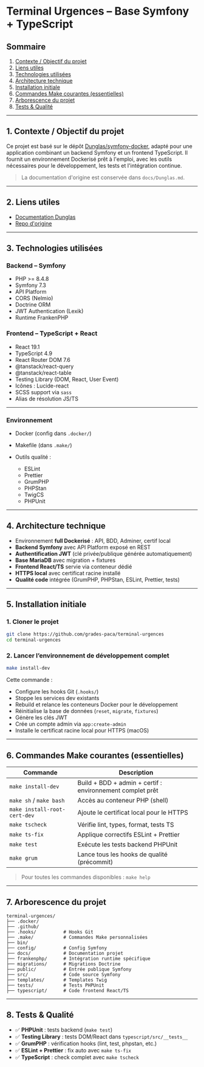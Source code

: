 # Terminal Urgences – Base Symfony + TypeScript

## Sommaire

1. [Contexte / Objectif du projet](#1-contexte--objectif-du-projet)
2. [Liens utiles](#2-liens-utiles)
3. [Technologies utilisées](#3-technologies-utilisées)
4. [Architecture technique](#4-architecture-technique)
5. [Installation initiale](#5-installation-initiale)
6. [Commandes Make courantes (essentielles)](#6-commandes-make-courantes-essentielles)
7. [Arborescence du projet](#7-arborescence-du-projet)
8. [Tests & Qualité](#8-tests--qualité)

---

## 1. Contexte / Objectif du projet

Ce projet est basé sur le dépôt [Dunglas/symfony-docker](https://github.com/dunglas/symfony-docker), adapté pour une application combinant un backend Symfony et un frontend TypeScript. Il fournit un environnement Dockerisé prêt à l'emploi, avec les outils nécessaires pour le développement, les tests et l'intégration continue.

> La documentation d'origine est conservée dans `docs/Dunglas.md`.

---

## 2. Liens utiles

* [Documentation Dunglas](docs/Dunglas.md)
* [Repo d'origine](https://github.com/dunglas/symfony-docker)

---

## 3. Technologies utilisées

### Backend – Symfony

* PHP >= 8.4.8
* Symfony 7.3
* API Platform
* CORS (Nelmio)
* Doctrine ORM
* JWT Authentication (Lexik)
* Runtime FrankenPHP

### Frontend – TypeScript + React

* React 19.1
* TypeScript 4.9
* React Router DOM 7.6
* @tanstack/react-query
* @tanstack/react-table
* Testing Library (DOM, React, User Event)
* Icônes : Lucide-react
* SCSS support via `sass`
* Alias de résolution JS/TS

---

### Environnement

* Docker (config dans `.docker/`)
* Makefile (dans `.make/`)
* Outils qualité :

    * ESLint
    * Prettier
    * GrumPHP
    * PHPStan
    * TwigCS
    * PHPUnit

---

## 4. Architecture technique

* Environnement **full Dockerisé** : API, BDD, Adminer, certif local
* **Backend Symfony** avec API Platform exposé en REST
* **Authentification JWT** (clé privée/publique générée automatiquement)
* **Base MariaDB** avec migration + fixtures
* **Frontend React/TS** servie via conteneur dédié
* **HTTPS local** avec certificat racine installé
* **Qualité code** intégrée (GrumPHP, PHPStan, ESLint, Prettier, tests)

---

## 5. Installation initiale

### 1. Cloner le projet

```bash
git clone https://github.com/grades-paca/terminal-urgences
cd terminal-urgences
```

### 2. Lancer l’environnement de développement complet

```bash
make install-dev
```

Cette commande :

* Configure les hooks Git (`.hooks/`)
* Stoppe les services dev existants
* Rebuild et relance les conteneurs Docker pour le développement
* Réinitialise la base de données (`reset`, `migrate`, `fixtures`)
* Génère les clés JWT
* Crée un compte admin via `app:create-admin`
* Installe le certificat racine local pour HTTPS (macOS)

---

## 6. Commandes Make courantes (essentielles)

| Commande                     | Description                                               |
|------------------------------|-----------------------------------------------------------|
| `make install-dev`           | Build + BDD + admin + certif : environnement complet prêt |
| `make sh` / `make bash`      | Accès au conteneur PHP (shell)                            |
| `make install-root-cert-dev` | Ajoute le certificat local pour le HTTPS                  |
| `make tscheck`               | Vérifie lint, types, format, tests TS                     |
| `make ts-fix`                | Applique correctifs ESLint + Prettier                     |
| `make test`                  | Exécute les tests backend PHPUnit                         |
| `make grum`                  | Lance tous les hooks de qualité (précommit)               |

> Pour toutes les commandes disponibles : `make help`

---

## 7. Arborescence du projet

```
terminal-urgences/
├── .docker/         
├── .github/
├── .hooks/          # Hooks Git
├── .make/           # Commandes Make personnalisées
├── bin/
├── config/          # Config Symfony
├── docs/            # Documentation projet
├── frankenphp/      # Intégration runtime spécifique
├── migrations/      # Migrations Doctrine
├── public/          # Entrée publique Symfony
├── src/             # Code source Symfony
├── templates/       # Templates Twig
├── tests/           # Tests PHPUnit
├── typescript/      # Code frontend React/TS
```

---

## 8. Tests & Qualité

* ✅ **PHPUnit** : tests backend (`make test`)
* ✅ **Testing Library** : tests DOM/React dans `typescript/src/__tests__`
* ✅ **GrumPHP** : vérification hooks (lint, test, phpstan, etc.)
* ✅ **ESLint + Prettier** : fix auto avec `make ts-fix`
* ✅ **TypeScript** : check complet avec `make tscheck`
